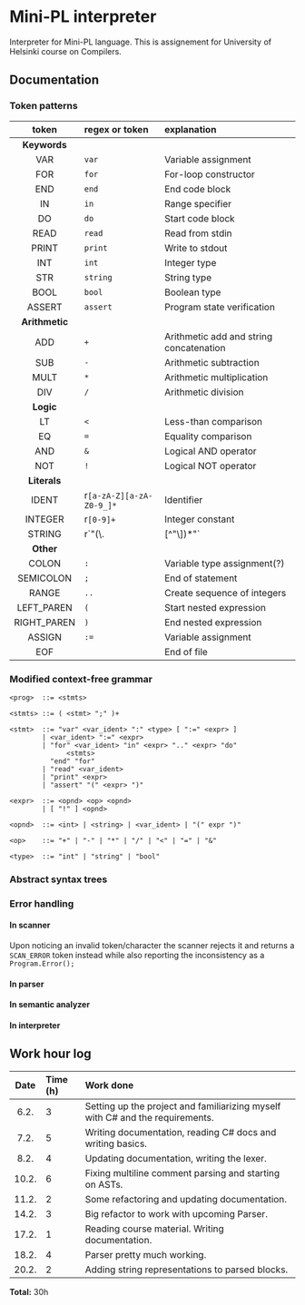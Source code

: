 # Mini-PL interpreter

Interpreter for Mini-PL language.
This is assignement for University of Helsinki course on Compilers.

## Documentation

### Token patterns

|     token      | regex or token           | explanation                             |
| :------------: | :----------------------- | :-------------------------------------- |
|  **Keywords**  |
|      VAR       | `var`                    | Variable assignment                     |
|      FOR       | `for`                    | For-loop constructor                    |
|      END       | `end`                    | End code block                          |
|       IN       | `in`                     | Range specifier                         |
|       DO       | `do`                     | Start code block                        |
|      READ      | `read`                   | Read from stdin                         |
|     PRINT      | `print`                  | Write to stdout                         |
|      INT       | `int`                    | Integer type                            |
|      STR       | `string`                 | String type                             |
|      BOOL      | `bool`                   | Boolean type                            |
|     ASSERT     | `assert`                 | Program state verification              |
| **Arithmetic** |
|      ADD       | `+`                      | Arithmetic add and string concatenation |
|      SUB       | `-`                      | Arithmetic subtraction                  |
|      MULT      | `*`                      | Arithmetic multiplication               |
|      DIV       | `/`                      | Arithmetic division                     |
|   **Logic**    |
|       LT       | `<`                      | Less-than comparison                    |
|       EQ       | `=`                      | Equality comparison                     |
|      AND       | `&`                      | Logical AND operator                    |
|      NOT       | `!`                      | Logical NOT operator                    |
|  **Literals**  |
|     IDENT      | r`[a-zA-Z][a-zA-Z0-9_]*` | Identifier                              |
|    INTEGER     | r`[0-9]+`                | Integer constant                        |
|     STRING     | r`\"(\\.|[^"\\])*\"`     | String constant                         |
|   **Other**    |
|     COLON      | `:`                      | Variable type assignment(?)             |
|   SEMICOLON    | `;`                      | End of statement                        |
|     RANGE      | `..`                     | Create sequence of integers             |
|   LEFT_PAREN   | `(`                      | Start nested expression                 |
|  RIGHT_PAREN   | `)`                      | End nested expression                   |
|     ASSIGN     | `:=`                     | Variable assignment                     |
|      EOF       |                          | End of file                             |

### Modified context-free grammar

```
<prog>  ::= <stmts>

<stmts> ::= ( <stmt> ";" )+

<stmt>  ::= "var" <var_ident> ":" <type> [ ":=" <expr> ]
        | <var_ident> ":=" <expr>
        | "for" <var_ident> "in" <expr> ".." <expr> "do"
              <stmts>
          "end" "for"
        | "read" <var_ident>
        | "print" <expr>
        | "assert" "(" <expr> ")"

<expr>  ::= <opnd> <op> <opnd>
        | [ "!" ] <opnd>

<opnd>  ::= <int> | <string> | <var_ident> | "(" expr ")"

<op>    ::= "+" | "-" | "*" | "/" | "<" | "=" | "&"

<type>  ::= "int" | "string" | "bool"
```

### Abstract syntax trees

### Error handling

#### In scanner

Upon noticing an invalid token/character the scanner rejects it
and returns a `SCAN_ERROR` token instead
while also reporting the inconsistency as a `Program.Error();`

#### In parser

#### In semantic analyzer

#### In interpreter

## Work hour log

| Date  | Time (h) | Work done                                                                     |
| :---: | :------- | :---------------------------------------------------------------------------- |
| 6.2.  | 3        | Setting up the project and familiarizing myself with C# and the requirements. |
| 7.2.  | 5        | Writing documentation, reading C# docs and writing basics.                    |
| 8.2.  | 4        | Updating documentation, writing the lexer.                                    |
| 10.2. | 6        | Fixing multiline comment parsing and starting on ASTs.                        |
| 11.2. | 2        | Some refactoring and updating documentation.                                  |
| 14.2. | 3        | Big refactor to work with upcoming Parser.                                    |
| 17.2. | 1        | Reading course material. Writing documentation.                               |
| 18.2. | 4        | Parser pretty much working.                                                   |
| 20.2. | 2        | Adding string representations to parsed blocks.                               |

**Total:** 30h
